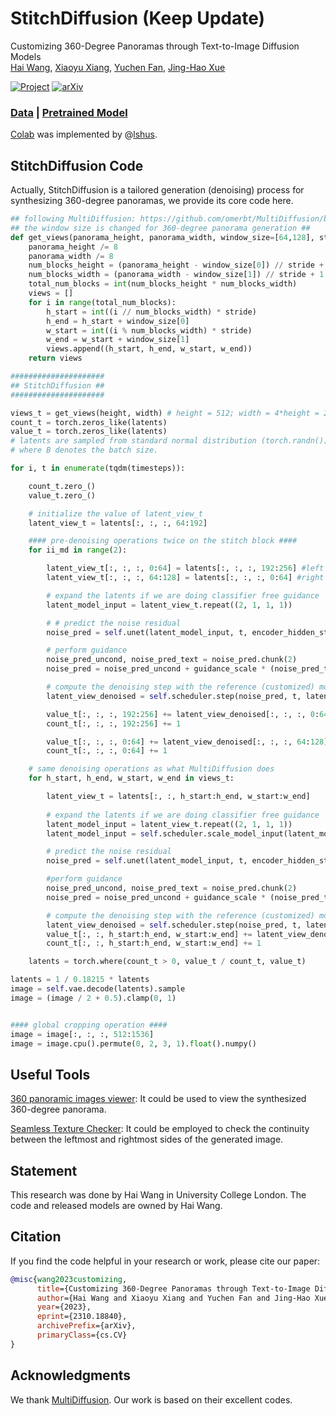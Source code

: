 # StitchDiffusion (Keep Update)
Customizing 360-Degree Panoramas through Text-to-Image Diffusion Models \
[Hai Wang](https://littlewhitesea.github.io/), [Xiaoyu Xiang](https://engineering.purdue.edu/people/xiaoyu.xiang.1), [Yuchen Fan](https://ychfan.github.io/), [Jing-Hao Xue](https://www.homepages.ucl.ac.uk/~ucakjxu/)

[![Project](https://img.shields.io/badge/Project-Website-orange)](https://littlewhitesea.github.io/stitchdiffusion.github.io/)
[![arXiv](https://img.shields.io/badge/arXiv-2310.18840-b31b1b.svg)](https://arxiv.org/abs/2310.18840)

### [Data](https://drive.google.com/file/d/1EgRwj5BqO7Y-PvdL8mrFwKsqmgN_N4_b/view?usp=sharing) | [Pretrained Model](https://drive.google.com/file/d/1MiaG8v0ZmkTwwrzIEFtVoBj-Jjqi_5lz/view?usp=sharing)

[Colab](https://github.com/lshus/stitchdiffusion-colab) was implemented by @[lshus](https://github.com/lshus). 

## StitchDiffusion Code

Actually, StitchDiffusion is a tailored generation (denoising) process for synthesizing 360-degree panoramas, we provide its core code here.

```python
## following MultiDiffusion: https://github.com/omerbt/MultiDiffusion/blob/master/panorama.py ##
## the window size is changed for 360-degree panorama generation ##
def get_views(panorama_height, panorama_width, window_size=[64,128], stride=16):
    panorama_height /= 8
    panorama_width /= 8
    num_blocks_height = (panorama_height - window_size[0]) // stride + 1
    num_blocks_width = (panorama_width - window_size[1]) // stride + 1
    total_num_blocks = int(num_blocks_height * num_blocks_width)
    views = []
    for i in range(total_num_blocks):
        h_start = int((i // num_blocks_width) * stride)
        h_end = h_start + window_size[0]
        w_start = int((i % num_blocks_width) * stride)
        w_end = w_start + window_size[1]
        views.append((h_start, h_end, w_start, w_end))
    return views
```

```python
#####################
## StitchDiffusion ##
#####################

views_t = get_views(height, width) # height = 512; width = 4*height = 2048
count_t = torch.zeros_like(latents)
value_t = torch.zeros_like(latents)
# latents are sampled from standard normal distribution (torch.randn()) with a size of Bx4x64x256,
# where B denotes the batch size.

for i, t in enumerate(tqdm(timesteps)):

    count_t.zero_()
    value_t.zero_()

    # initialize the value of latent_view_t
    latent_view_t = latents[:, :, :, 64:192]

    #### pre-denoising operations twice on the stitch block ####
    for ii_md in range(2):

        latent_view_t[:, :, :, 0:64] = latents[:, :, :, 192:256] #left part of the stitch block
        latent_view_t[:, :, :, 64:128] = latents[:, :, :, 0:64] #right part of the stitch block

        # expand the latents if we are doing classifier free guidance
        latent_model_input = latent_view_t.repeat((2, 1, 1, 1))

        # # predict the noise residual
        noise_pred = self.unet(latent_model_input, t, encoder_hidden_states=text_embeddings)['sample']

        # perform guidance
        noise_pred_uncond, noise_pred_text = noise_pred.chunk(2)
        noise_pred = noise_pred_uncond + guidance_scale * (noise_pred_text - noise_pred_uncond)

        # compute the denoising step with the reference (customized) model
        latent_view_denoised = self.scheduler.step(noise_pred, t, latent_view_t)['prev_sample']

        value_t[:, :, :, 192:256] += latent_view_denoised[:, :, :, 0:64]
        count_t[:, :, :, 192:256] += 1

        value_t[:, :, :, 0:64] += latent_view_denoised[:, :, :, 64:128]
        count_t[:, :, :, 0:64] += 1

    # same denoising operations as what MultiDiffusion does
    for h_start, h_end, w_start, w_end in views_t:

        latent_view_t = latents[:, :, h_start:h_end, w_start:w_end]
    
        # expand the latents if we are doing classifier free guidance
        latent_model_input = latent_view_t.repeat((2, 1, 1, 1))
        latent_model_input = self.scheduler.scale_model_input(latent_model_input, t)

        # predict the noise residual
        noise_pred = self.unet(latent_model_input, t, encoder_hidden_states=text_embeddings)['sample']

        #perform guidance
        noise_pred_uncond, noise_pred_text = noise_pred.chunk(2)
        noise_pred = noise_pred_uncond + guidance_scale * (noise_pred_text - noise_pred_uncond)

        # compute the denoising step with the reference (customized) model
        latent_view_denoised = self.scheduler.step(noise_pred, t, latent_view_t)['prev_sample']
        value_t[:, :, h_start:h_end, w_start:w_end] += latent_view_denoised
        count_t[:, :, h_start:h_end, w_start:w_end] += 1

    latents = torch.where(count_t > 0, value_t / count_t, value_t)

latents = 1 / 0.18215 * latents
image = self.vae.decode(latents).sample
image = (image / 2 + 0.5).clamp(0, 1)


#### global cropping operation ####
image = image[:, :, :, 512:1536]
image = image.cpu().permute(0, 2, 3, 1).float().numpy()
```

## Useful Tools

[360 panoramic images viewer](https://renderstuff.com/tools/360-panorama-web-viewer/): It could be used to view the synthesized 360-degree panorama.

[Seamless Texture Checker](https://www.pycheung.com/checker/): It could be employed to check the continuity between the leftmost and rightmost sides of the generated image. 

## Statement
This research was done by Hai Wang in University College London. The code and released models are owned by Hai Wang.

## Citation
If you find the code helpful in your research or work, please cite our paper:
```Bibtex
@misc{wang2023customizing,
      title={Customizing 360-Degree Panoramas through Text-to-Image Diffusion Models}, 
      author={Hai Wang and Xiaoyu Xiang and Yuchen Fan and Jing-Hao Xue},
      year={2023},
      eprint={2310.18840},
      archivePrefix={arXiv},
      primaryClass={cs.CV}
}
```
## Acknowledgments
We thank [MultiDiffusion](https://github.com/omerbt/MultiDiffusion). Our work is based on their excellent codes.
